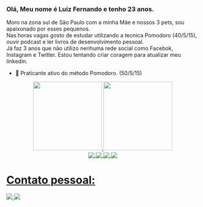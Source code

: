 ### Olá, Meu nome é Luiz Fernando e  tenho 23 anos.
Moro na zona sul de São Paulo com a minha Mãe e nossos 3 pets, sou apaixonado por esses pequenos.<br>
Nas horas vagas gosto de estudar utilizando a tecnica Pomodoro (40/5/15), ouvir podcast e ler livros de desenvolvimento pessoal.<br>
Já faz 3 anos que não utilizo nenhuma rede social como Facebok, Instagram e Twitter. Estou tentando criar coragem para atualizar meu linkedin.

- 🍅 Praticante ativo do método Pomodoro. (50/5/15) 

<div align="center">
  <a href="https://github.com/rafaballerini">
  <img height="180em" src="https://github-readme-stats.vercel.app/api?username=LufeFBS&show_icons=true&theme=dark&include_all_commits=true&count_private=true"/>
  <img height="180em" src="https://github-readme-stats.vercel.app/api/top-langs/?username=LufeFBS&layout=compact&langs_count=7&theme=dark"/>
</div>
  
 <div align="center">
   <img align="center" src="https://img.shields.io/badge/JavaScript-323330?style=for-the-badge&logo=javascript&logoColor=F7DF1E" />
   <img align="center" src="https://img.shields.io/badge/HTML-239120?style=for-the-badge&logo=html5&logoColor=white" />
   <img align="center" src="https://img.shields.io/badge/CSS3-1572B6?style=for-the-badge&logo=css3&logoColor=white" />
   <img align="center" src="https://img.shields.io/badge/Java-ED8B00?style=for-the-badge&logo=java&logoColor=white" />
 </div>
  
  <h1> Contato pessoal: </h1> 
  <div data-Contato>
         <a href = "mailto:luizflm199@gmail.com"><img src="https://img.shields.io/badge/-Gmail-%23333?style=for-the-badge&logo=gmail&logoColor=white" target="_blank"> </a>
          <img src="https://img.shields.io/badge/LinkedIn-0077B5?style=for-the-badge&logo=linkedin&logoColor=white" />

   
       
 </div>
  

